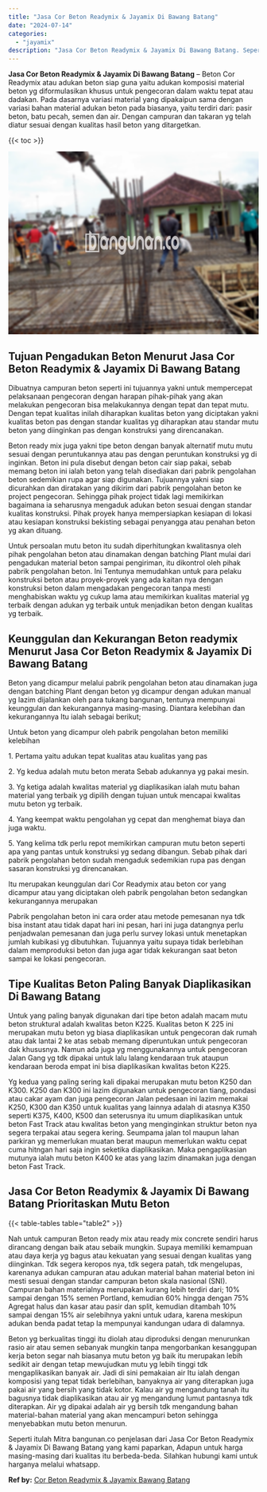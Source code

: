 ```yaml
---
title: "Jasa Cor Beton Readymix & Jayamix Di Bawang Batang"
date: "2024-07-14"
categories: 
  - "jayamix"
description: "Jasa Cor Beton Readymix & Jayamix Di Bawang Batang. Seperti itulah Mitra bangunan.co penjelasan dari Jasa Cor Beton Readymix & Jayamix Di Bawang Batang yang..."
---
```


**Jasa Cor Beton Readymix & Jayamix Di Bawang Batang** – Beton Cor Readymix atau adukan beton siap guna yaitu adukan komposisi material beton yg diformulasikan khusus untuk pengecoran dalam waktu tepat atau dadakan. Pada dasarnya variasi material yang dipakaipun sama dengan variasi bahan material adukan beton pada biasanya, yaitu terdiri dari: pasir beton, batu pecah, semen dan air. Dengan campuran dan takaran yg telah diatur sesuai dengan kualitas hasil beton yang ditargetkan.

{{< toc >}}

![Jasa Cor Beton Readymix & Jayamix Di Bawang Batang](/images/jasa-cor-readymix-15.png)

## Tujuan Pengadukan Beton Menurut Jasa Cor Beton Readymix & Jayamix Di Bawang Batang

Dibuatnya campuran beton seperti ini tujuannya yakni untuk mempercepat pelaksanaan pengecoran dengan harapan pihak-pihak yang akan melakukan pengecoran bisa melakukannya dengan tepat dan tepat mutu. Dengan tepat kualitas inilah diharapkan kualitas beton yang diciptakan yakni kualitas beton pas dengan standar kualitas yg diharapkan atau standar mutu beton yang diinginkan pas dengan konstruksi yang direncanakan.

Beton ready mix juga yakni tipe beton dengan banyak alternatif mutu mutu sesuai dengan peruntukannya atau pas dengan peruntukan konstruksi yg di inginkan. Beton ini pula disebut dengan beton cair siap pakai, sebab memang beton ini ialah beton yang telah disediakan dari pabrik pengolahan beton sedemikian rupa agar siap digunakan. Tujuannya yakni siap dicurahkan dan diratakan yang dikirim dari pabrik pengolahan beton ke project pengecoran. Sehingga pihak project tidak lagi memikirkan bagaimana ia seharusnya mengaduk adukan beton sesuai dengan standar kualitas konstruksi. Pihak proyek hanya mempersiapkan kesiapan di lokasi atau kesiapan konstruksi bekisting sebagai penyangga atau penahan beton yg akan dituang.

Untuk persoalan mutu beton itu sudah diperhitungkan kwalitasnya oleh pihak pengolahan beton atau dinamakan dengan batching Plant mulai dari pengadukan material beton sampai pengiriman, itu dikontrol oleh pihak pabrik pengolahan beton. Ini Tentunya memudahkan untuk para pelaku konstruksi beton atau proyek-proyek yang ada kaitan nya dengan konstruksi beton dalam mengadakan pengecoran tanpa mesti menghabiskan waktu yg cukup lama atau memikirkan kualitas material yg terbaik dengan adukan yg terbaik untuk menjadikan beton dengan kualitas yg terbaik.

## Keunggulan dan Kekurangan Beton readymix Menurut Jasa Cor Beton Readymix & Jayamix Di Bawang Batang

Beton yang dicampur melalui pabrik pengolahan beton atau dinamakan juga dengan batching Plant dengan beton yg dicampur dengan adukan manual yg lazim dijalankan oleh para tukang bangunan, tentunya mempunyai keunggulan dan kekurangannya masing-masing. Diantara kelebihan dan kekurangannya Itu ialah sebagai berikut;

Untuk beton yang dicampur oleh pabrik pengolahan beton memiliki kelebihan

1\. Pertama yaitu adukan tepat kualitas atau kualitas yang pas

2\. Yg kedua adalah mutu beton merata Sebab adukannya yg pakai mesin.

3\. Yg ketiga adalah kwalitas material yg diaplikasikan ialah mutu bahan material yang terbaik yg dipilih dengan tujuan untuk mencapai kwalitas mutu beton yg terbaik.

4\. Yang keempat waktu pengolahan yg cepat dan menghemat biaya dan juga waktu.

5\. Yang kelima tdk perlu repot memikirkan campuran mutu beton seperti apa yang pantas untuk konstruksi yg sedang dibangun. Sebab pihak dari pabrik pengolahan beton sudah mengaduk sedemikian rupa pas dengan sasaran konstruksi yg direncanakan.

Itu merupakan keunggulan dari Cor Readymix atau beton cor yang dicampur atau yang diciptakan oleh pabrik pengolahan beton sedangkan kekurangannya merupakan

Pabrik pengolahan beton ini cara order atau metode pemesanan nya tdk bisa instant atau tidak dapat hari ini pesan, hari ini juga datangnya perlu penjadwalan pemesanan dan juga perlu survey lokasi untuk menetapkan jumlah kubikasi yg dibutuhkan. Tujuannya yaitu supaya tidak berlebihan dalam memproduksi beton dan juga agar tidak kekurangan saat beton sampai ke lokasi pengecoran.

## Tipe Kualitas Beton Paling Banyak Diaplikasikan Di Bawang Batang

Untuk yang paling banyak digunakan dari tipe beton adalah macam mutu beton struktural adalah kwalitas beton K225. Kualitas beton K 225 ini merupakan mutu beton yg biasa diaplikasikan untuk pengecoran dak rumah atau dak lantai 2 ke atas sebab memang diperuntukan untuk pengecoran dak khususnya. Namun ada juga yg menggunakannya untuk pengecoran Jalan Gang yg tdk dipakai untuk lalu lalang kendaraan truk ataupun kendaraan beroda empat ini bisa diaplikasikan kwalitas beton K225.

Yg kedua yang paling sering kali dipakai merupakan mutu beton K250 dan K300. K250 dan K300 ini lazim digunakan untuk pengecoran tiang, pondasi atau cakar ayam dan juga pengecoran Jalan pedesaan ini lazim memakai K250, K300 dan K350 untuk kualitas yang lainnya adalah di atasnya K350 seperti K375, K400, K500 dan seterusnya itu umum diaplikasikan untuk beton Fast Track atau kwalitas beton yang menginginkan struktur beton nya segera terpakai atau segera kering. Seumpama jalan tol maupun lahan parkiran yg memerlukan muatan berat maupun memerlukan waktu cepat cuma hitngan hari saja ingin seketika diaplikasikan. Maka pengaplikasian mutunya ialah mutu beton K400 ke atas yang lazim dinamakan juga dengan beton Fast Track.

## Jasa Cor Beton Readymix & Jayamix Di Bawang Batang Prioritaskan Mutu Beton

{{< table-tables table="table2" >}}

Nah untuk campuran Beton ready mix atau ready mix concrete sendiri harus dirancang dengan baik atau sebaik mungkin. Supaya memiliki kemampuan atau daya kerja yg bagus atau kekuatan yang sesuai dengan kualitas yang diinginkan. Tdk segera keropos nya, tdk segera patah, tdk mengelupas, karenanya adukan campuran atau adukan material bahan material beton ini mesti sesuai dengan standar campuran beton skala nasional (SNI). Campuran bahan materialnya merupakan kurang lebih terdiri dari; 10% sampai dengan 15% semen Portland, kemudian 60% hingga dengan 75% Agregat halus dan kasar atau pasir dan split, kemudian ditambah 10% sampai dengan 15% air selebihnya yakni untuk udara, karena meskipun adukan benda padat tetap Ia mempunyai kandungan udara di dalamnya.

Beton yg berkualitas tinggi itu diolah atau diproduksi dengan menurunkan rasio air atau semen sebanyak mungkin tanpa mengorbankan kesanggupan kerja beton segar nah biasanya mutu beton yg baik itu merupakan lebih sedikit air dengan tetap mewujudkan mutu yg lebih tinggi tdk mengaplikasikan banyak air. Jadi di sini pemakaian air Itu ialah dengan komposisi yang tepat tidak berlebihan, banyaknya air yang diterapkan juga pakai air yang bersih yang tidak kotor. Kalau air yg mengandung tanah itu bagusnya tidak diaplikasikan atau air yg mengandung lumut pantasnya tdk diterapkan. Air yg dipakai adalah air yg bersih tdk mengandung bahan material-bahan material yang akan mencampuri beton sehingga menyebabkan mutu beton menurun.

Seperti itulah Mitra bangunan.co penjelasan dari Jasa Cor Beton Readymix & Jayamix Di Bawang Batang yang kami paparkan, Adapun untuk harga masing-masing dari kualitas itu berbeda-beda. Silahkan hubungi kami untuk harganya melalui whatsapp.

**Ref by:** [Cor Beton Readymix & Jayamix Bawang Batang](https://id.wikipedia.org/wiki/Cor)
